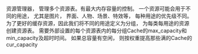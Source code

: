 资源管理器， 管理多个资源表。有最大内存容量的控制。
一个资源可能会用于不同的用途， 尤其是图片， 界面、人物、场景、特效等， 每种用途的优先级不同。
为了更好的缓存资源，因此我们将不同的用途定义为分组， 为每类每用途的资源创建资源表。
需要外部设置的每个资源表内的每分组Cache的max_capacity和min_capacity及超时时间。
如果总容量有空闲， 则按权重提高那些满的Cache的cur_capacity
